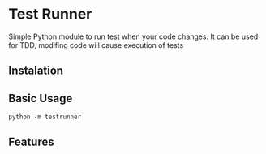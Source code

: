 Test Runner
==========
Simple Python module to run test when your code changes.
It can be used for TDD, modifing code will cause execution of tests

Instalation
-----------

Basic Usage
-----------

    python -m testrunner

Features
--------

